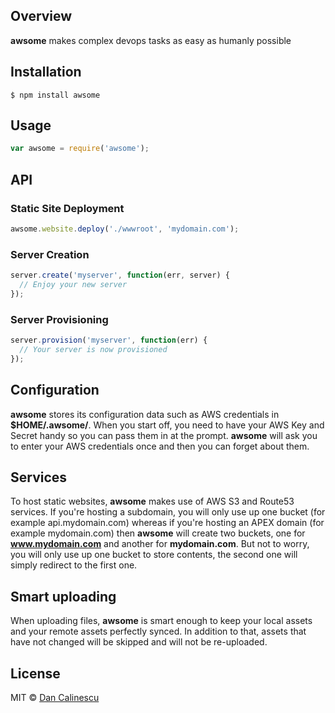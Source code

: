 ## Overview

**awsome** makes complex devops tasks as easy as humanly possible

## Installation

```
$ npm install awsome
```


## Usage

```js
var awsome = require('awsome');
```

## API

### Static Site Deployment

```js
awsome.website.deploy('./wwwroot', 'mydomain.com');
```

### Server Creation

```js
server.create('myserver', function(err, server) {
  // Enjoy your new server
});
```

### Server Provisioning

```js
server.provision('myserver', function(err) {
  // Your server is now provisioned
});
```

## Configuration

**awsome** stores its configuration data such as AWS credentials in **$HOME/.awsome/**.
When you start off, you need to have your AWS Key and Secret handy so you can pass them in at the prompt.
**awsome** will ask you to enter your AWS credentials once and then you can forget about them.

## Services

To host static websites, **awsome** makes use of AWS S3 and Route53 services. If you're hosting a subdomain, you will only
use up one bucket (for example api.mydomain.com) whereas if you're hosting an APEX domain (for example mydomain.com) then
**awsome** will create two buckets, one for **www.mydomain.com** and another for **mydomain.com**. But not to worry, you will
only use up one bucket to store contents, the second one will simply redirect to the first one.

## Smart uploading

When uploading files, **awsome** is smart enough to keep your local assets and your remote assets perfectly synced. In addition
to that, assets that have not changed will be skipped and will not be re-uploaded.

## License

MIT © [Dan Calinescu](http://dancali.io)
